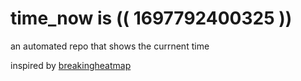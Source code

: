 # time_now is (( 1697792400325 ))

an automated repo that shows the currnent time

inspired by [breakingheatmap](https://github.com/breakingheatmap/breakingheatmap)
